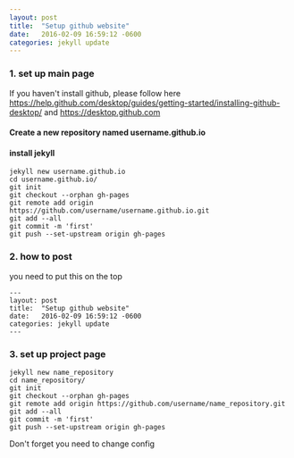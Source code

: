 ```yaml
---
layout: post
title:  "Setup github website"
date:   2016-02-09 16:59:12 -0600
categories: jekyll update
---
```


### 1. set up main page
If you haven't install github, please follow here https://help.github.com/desktop/guides/getting-started/installing-github-desktop/
and https://desktop.github.com


#### Create a new repository named username.github.io
#### install jekyll
~~~
jekyll new username.github.io
cd username.github.io/
git init
git checkout --orphan gh-pages
git remote add origin https://github.com/username/username.github.io.git
git add --all
git commit -m 'first'
git push --set-upstream origin gh-pages
~~~


### 2. how to post
you need to put this on the top
~~~
---
layout: post
title:  "Setup github website"
date:   2016-02-09 16:59:12 -0600
categories: jekyll update
---
~~~

### 3. set up project page
~~~
jekyll new name_repository
cd name_repository/
git init
git checkout --orphan gh-pages
git remote add origin https://github.com/username/name_repository.git
git add --all
git commit -m 'first'
git push --set-upstream origin gh-pages
~~~
Don't forget you need to change config
